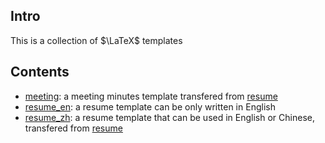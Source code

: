 ## Intro

This is a collection of $\LaTeX$ templates

## Contents

+ [meeting](): a meeting minutes template transfered from [resume](https://github.com/billryan/resume/)
+ [resume_en](): a resume template can be only written in English
+ [resume_zh](): a resume template that can be used in English or Chinese, transfered from [resume](https://github.com/billryan/resume/)

